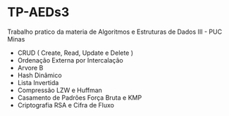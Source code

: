 # TP-AEDs3

Trabalho pratico da materia de Algoritmos e Estruturas de Dados III - PUC Minas

- CRUD ( Create, Read, Update e Delete )
- Ordenação Externa por Intercalação
- Arvore B
- Hash Dinâmico
- Lista Invertida
- Compressão LZW e Huffman
- Casamento de Padrões Força Bruta e KMP
- Criptografia RSA e Cifra de Fluxo
